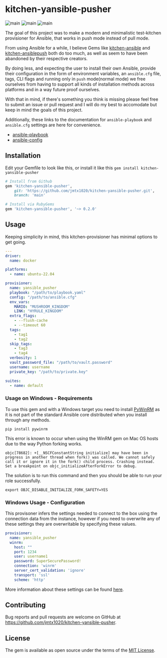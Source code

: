 # kitchen-yansible-pusher

![main](https://github.com/jmtx1020/kitchen-yansible-pusher/actions/workflows/main.yml/badge.svg)
![main](https://github.com/jmtx1020/kitchen-yansible-pusher/actions/workflows/release.yml/badge.svg)
![main](https://github.com/jmtx1020/kitchen-yansible-pusher/actions/workflows/integration.yml/badge.svg)

The goal of this project was to make a modern and minimalistic test-kitchen provisioner for Ansible, that works in push mode instead of pull mode.

From using Ansible for a while, I believe Gems like [kitchen-ansible](https://github.com/neillturner/kitchen-ansible) and [kitchen-ansiblepush](https://github.com/ahelal/kitchen-ansiblepush) both do too much, as well as seem to have been abandoned by their respective creators.

By doing less, and expecting the user to install their own Ansible, provide their configuration in the form of environment variables, an `ansible.cfg` file, tags, CLI flags and running only in `push` mode(normal mode) we free ourselves from having to support all kinds of installation methods across platforms and in a way future proof ourselves.

With that in mind, if there's something you think is missing please feel free to submit an issue or pull request and I will do my best to accomodate but keep in mind the goals of this project.

Additionally, these links to the documentation for `ansible-playbook` and `ansible.cfg` settings are here for convenience.

* [ansible-playbook](https://docs.ansible.com/ansible/latest/cli/ansible-playbook.html)
* [ansible-config](https://docs.ansible.com/ansible/latest/reference_appendices/config.html)

## Installation

Edit your Gemfile to look like this, or install it like this `gem install kitchen-yansible-pusher`

```ruby
# Install from Github
gem 'kitchen-yansible-pusher',
    git: 'https://github.com/jmtx1020/kitchen-yansible-pusher.git',
    branch: 'main'

# Install via RubyGems
gem 'kitchen-yansible-pusher', '~> 0.2.0'
```

## Usage

Keeping simplicity in mind, this kitchen-provisioner has minimal options to get going.
```yaml
---
driver:
  name: docker

platforms:
  - name: ubuntu-22.04

provisioner:
  name: yansible_pusher
  playbook: "/path/to/playbook.yaml"
  config: "/path/to/ansible.cfg"
  env_vars:
    MARIO: "MUSHROOM_KINGDOM"
    LINK: "HYRULE_KINGDOM"
  extra_flags:
    - --flush-cache
    - --timeout 60
  tags:
    - tag1
    - tag2
  skip_tags:
    - tag3
    - tag4
  verbosity: 1
  vault_password_file: "/path/to/vault.password"
  username: username
  private_key: "/path/to/private.key"

suites:
  - name: default

```

### Usage on Windows - Requirements

To use this gem and with a Windows target you need to install [PyWinRM](https://pypi.org/project/pywinrm/) as it is not part of the standard Ansible core distributed when you install through any methods.

```
pip install pywinrm
```

This error is known to occur when using the WinRM gem on Mac OS hosts due to the way Python forking works.

```
objc[78682]: +[__NSCFConstantString initialize] may have been in progress in another thread when fork() was called. We cannot safely call it or ignore it in the fork() child process. Crashing instead. Set a breakpoint on objc_initializeAfterForkError to debug.
```

The solution is to run this command and then you should be able to run your role successfully.

```
export OBJC_DISABLE_INITIALIZE_FORK_SAFETY=YES
```

### Windows Usage - Configuration

This provisoner infers the settings needed to connect to the box using the connection data from the instance, however if you need to overwrite any of these settings they are overwritable by specifying these values.

```yaml
provisioner:
  name: yansible_pusher
  winrm:
    host: ""
    port: 1234
    user: username1
    password: SuperSecurePassword!
    connection: 'winrm'
    server_cert_validation: 'ignore'
    transport: 'ssl'
    scheme: 'http'
```

More information about these settings can be found [here](https://docs.ansible.com/ansible/latest/os_guide/windows_winrm.html).

## Contributing

Bug reports and pull requests are welcome on GitHub at https://github.com/jmtx1020/kitchen-yansible-pusher.

## License

The gem is available as open source under the terms of the [MIT License](https://opensource.org/licenses/MIT).
